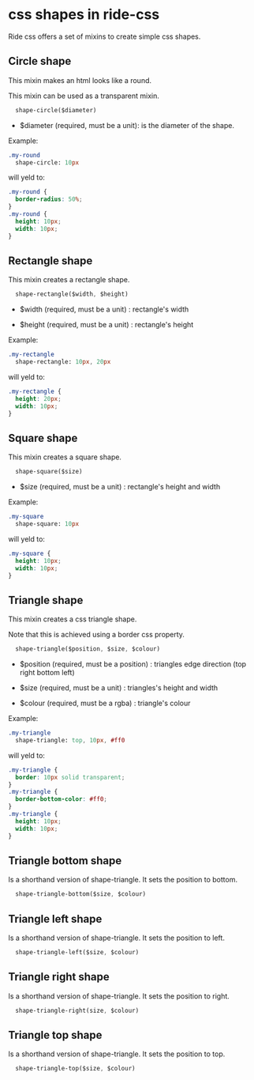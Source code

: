 # css shapes in ride-css

Ride css offers a set of mixins to create simple css shapes.

## Circle shape

This mixin makes an html looks like a round.

This mixin can be used as a transparent mixin.

```sass
  shape-circle($diameter)
```

* $diameter (required, must be a unit): is the diameter of the shape.

Example:

```sass
.my-round
  shape-circle: 10px
```

will yeld to:

```css
.my-round {
  border-radius: 50%;
}
.my-round {
  height: 10px;
  width: 10px;
}
```

## Rectangle shape

This mixin creates a rectangle shape.

```sass
  shape-rectangle($width, $height)
```

* $width (required, must be a unit) : rectangle's width

* $height (required, must be a unit) : rectangle's height

Example:

```sass
.my-rectangle
  shape-rectangle: 10px, 20px
```

will yeld to:

```css
.my-rectangle {
  height: 20px;
  width: 10px;
}
```

## Square shape

This mixin creates a square shape.

```sass
  shape-square($size)
```

* $size (required, must be a unit) : rectangle's height and width

Example:

```sass
.my-square
  shape-square: 10px
```

will yeld to:

```css
.my-square {
  height: 10px;
  width: 10px;
}
```

## Triangle shape

This mixin creates a css triangle shape.

Note that this is achieved using a border css property.

```sass
  shape-triangle($position, $size, $colour)
```

* $position (required, must be a position) : triangles edge direction (top right bottom left)

* $size (required, must be a unit) : triangles's height and width

* $colour (required, must be a rgba) : triangle's colour

Example:

```sass
.my-triangle
  shape-triangle: top, 10px, #ff0
```

will yeld to:

```css
.my-triangle {
  border: 10px solid transparent;
}
.my-triangle {
  border-bottom-color: #ff0;
}
.my-triangle {
  height: 10px;
  width: 10px;
}
```

## Triangle bottom shape

Is a shorthand version of shape-triangle. It sets the position to bottom.

```sass
  shape-triangle-bottom($size, $colour)
```

## Triangle left shape

Is a shorthand version of shape-triangle. It sets the position to left.

```sass
  shape-triangle-left($size, $colour)
```

## Triangle right shape

Is a shorthand version of shape-triangle. It sets the position to right.

```sass
  shape-triangle-right(size, $colour)
```

## Triangle top shape

Is a shorthand version of shape-triangle. It sets the position to top.

```sass
  shape-triangle-top($size, $colour)
```
